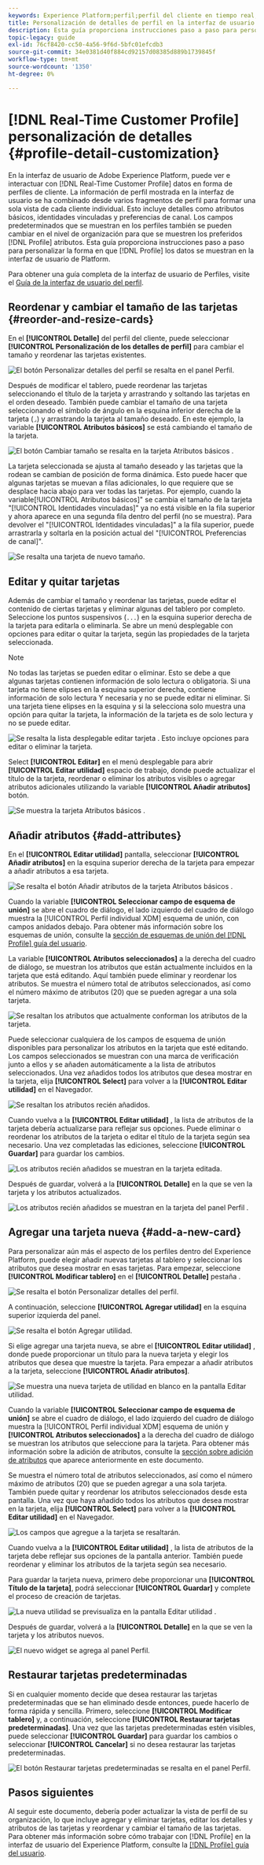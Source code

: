 ```yaml
---
keywords: Experience Platform;perfil;perfil del cliente en tiempo real;interfaz de usuario;IU;personalización;detalles del perfil;detalles
title: Personalización de detalles de perfil en la interfaz de usuario
description: Esta guía proporciona instrucciones paso a paso para personalizar la forma en que se muestran los datos del perfil del cliente en tiempo real en la interfaz de usuario de Adobe Experience Platform.
topic-legacy: guide
exl-id: 76cf8420-cc50-4a56-9f6d-5bfc01efcdb3
source-git-commit: 34e0381d40f884cd92157d08385d889b1739845f
workflow-type: tm+mt
source-wordcount: '1350'
ht-degree: 0%

---
```


# [!DNL Real-Time Customer Profile] personalización de detalles {#profile-detail-customization}

En la interfaz de usuario de Adobe Experience Platform, puede ver e interactuar con [!DNL Real-Time Customer Profile] datos en forma de perfiles de cliente. La información de perfil mostrada en la interfaz de usuario se ha combinado desde varios fragmentos de perfil para formar una sola vista de cada cliente individual. Esto incluye detalles como atributos básicos, identidades vinculadas y preferencias de canal. Los campos predeterminados que se muestran en los perfiles también se pueden cambiar en el nivel de organización para que se muestren los preferidos [!DNL Profile] atributos. Esta guía proporciona instrucciones paso a paso para personalizar la forma en que [!DNL Profile] los datos se muestran en la interfaz de usuario de Platform.

Para obtener una guía completa de la interfaz de usuario de Perfiles, visite el [Guía de la interfaz de usuario del perfil](user-guide.md).

## Reordenar y cambiar el tamaño de las tarjetas {#reorder-and-resize-cards}

En el **[!UICONTROL Detalle]** del perfil del cliente, puede seleccionar **[!UICONTROL Personalización de los detalles de perfil]** para cambiar el tamaño y reordenar las tarjetas existentes.

![El botón Personalizar detalles del perfil se resalta en el panel Perfil.](../images/profile-customization/customize-profile-details.png)

Después de modificar el tablero, puede reordenar las tarjetas seleccionando el título de la tarjeta y arrastrando y soltando las tarjetas en el orden deseado. También puede cambiar el tamaño de una tarjeta seleccionando el símbolo de ángulo en la esquina inferior derecha de la tarjeta (`⌟`) y arrastrando la tarjeta al tamaño deseado. En este ejemplo, la variable **[!UICONTROL Atributos básicos]** se está cambiando el tamaño de la tarjeta.

![El botón Cambiar tamaño se resalta en la tarjeta Atributos básicos .](../images/profile-customization/resize.png)

La tarjeta seleccionada se ajusta al tamaño deseado y las tarjetas que la rodean se cambian de posición de forma dinámica. Esto puede hacer que algunas tarjetas se muevan a filas adicionales, lo que requiere que se desplace hacia abajo para ver todas las tarjetas. Por ejemplo, cuando la variable[!UICONTROL Atributos básicos]&quot; se cambia el tamaño de la tarjeta &quot;[!UICONTROL Identidades vinculadas]&quot; ya no está visible en la fila superior y ahora aparece en una segunda fila dentro del perfil (no se muestra). Para devolver el &quot;[!UICONTROL Identidades vinculadas]&quot; a la fila superior, puede arrastrarla y soltarla en la posición actual del &quot;[!UICONTROL Preferencias de canal]&quot;.

![Se resalta una tarjeta de nuevo tamaño.](../images/profile-customization/resized.png)

## Editar y quitar tarjetas

Además de cambiar el tamaño y reordenar las tarjetas, puede editar el contenido de ciertas tarjetas y eliminar algunas del tablero por completo. Seleccione los puntos suspensivos (`...`) en la esquina superior derecha de la tarjeta para editarla o eliminarla. Se abre un menú desplegable con opciones para editar o quitar la tarjeta, según las propiedades de la tarjeta seleccionada.

>[!NOTE]
>
>No todas las tarjetas se pueden editar o eliminar. Esto se debe a que algunas tarjetas contienen información de solo lectura o obligatoria. Si una tarjeta no tiene elipses en la esquina superior derecha, contiene información de solo lectura Y necesaria y no se puede editar ni eliminar. Si una tarjeta tiene elipses en la esquina y si la selecciona solo muestra una opción para quitar la tarjeta, la información de la tarjeta es de solo lectura y no se puede editar.

![Se resalta la lista desplegable editar tarjeta . Esto incluye opciones para editar o eliminar la tarjeta.](../images/profile-customization/edit-card.png)

Select **[!UICONTROL Editar]** en el menú desplegable para abrir **[!UICONTROL Editar utilidad]** espacio de trabajo, donde puede actualizar el título de la tarjeta, reordenar o eliminar los atributos visibles o agregar atributos adicionales utilizando la variable **[!UICONTROL Añadir atributos]** botón.

![Se muestra la tarjeta Atributos básicos .](../images/profile-customization/basic-attributes.png)

## Añadir atributos {#add-attributes}

En el **[!UICONTROL Editar utilidad]** pantalla, seleccionar **[!UICONTROL Añadir atributos]** en la esquina superior derecha de la tarjeta para empezar a añadir atributos a esa tarjeta.

![Se resalta el botón Añadir atributos de la tarjeta Atributos básicos .](../images/profile-customization/add-attributes.png)

Cuando la variable **[!UICONTROL Seleccionar campo de esquema de unión]** se abre el cuadro de diálogo, el lado izquierdo del cuadro de diálogo muestra la [!UICONTROL Perfil individual XDM] esquema de unión, con campos anidados debajo. Para obtener más información sobre los esquemas de unión, consulte la [sección de esquemas de unión del [!DNL Profile] guía del usuario](user-guide.md#union-schema).

La variable **[!UICONTROL Atributos seleccionados]** a la derecha del cuadro de diálogo, se muestran los atributos que están actualmente incluidos en la tarjeta que está editando. Aquí también puede eliminar y reordenar los atributos. Se muestra el número total de atributos seleccionados, así como el número máximo de atributos (20) que se pueden agregar a una sola tarjeta.

![Se resaltan los atributos que actualmente conforman los atributos de la tarjeta.](../images/profile-customization/select-before.png)

Puede seleccionar cualquiera de los campos de esquema de unión disponibles para personalizar los atributos en la tarjeta que esté editando. Los campos seleccionados se muestran con una marca de verificación junto a ellos y se añaden automáticamente a la lista de atributos seleccionados. Una vez añadidos todos los atributos que desea mostrar en la tarjeta, elija **[!UICONTROL Select]** para volver a la **[!UICONTROL Editar utilidad]** en el Navegador.

![Se resaltan los atributos recién añadidos.](../images/profile-customization/select-after.png)

Cuando vuelva a la **[!UICONTROL Editar utilidad]** , la lista de atributos de la tarjeta debería actualizarse para reflejar sus opciones. Puede eliminar o reordenar los atributos de la tarjeta o editar el título de la tarjeta según sea necesario. Una vez completadas las ediciones, seleccione **[!UICONTROL Guardar]** para guardar los cambios.

![Los atributos recién añadidos se muestran en la tarjeta editada.](../images/profile-customization/new-attributes.png)

Después de guardar, volverá a la **[!UICONTROL Detalle]** en la que se ven la tarjeta y los atributos actualizados.

![Los atributos recién añadidos se muestran en la tarjeta del panel Perfil .](../images/profile-customization/added-attributes.png)

## Agregar una tarjeta nueva {#add-a-new-card}

Para personalizar aún más el aspecto de los perfiles dentro del Experience Platform, puede elegir añadir nuevas tarjetas al tablero y seleccionar los atributos que desea mostrar en esas tarjetas. Para empezar, seleccione **[!UICONTROL Modificar tablero]** en el **[!UICONTROL Detalle]** pestaña .

![Se resalta el botón Personalizar detalles del perfil.](../images/profile-customization/customize-profile-details.png)

A continuación, seleccione **[!UICONTROL Agregar utilidad]** en la esquina superior izquierda del panel.

![Se resalta el botón Agregar utilidad.](../images/profile-customization/add-widget.png)

Si elige agregar una tarjeta nueva, se abre el **[!UICONTROL Editar utilidad]** , donde puede proporcionar un título para la nueva tarjeta y elegir los atributos que desea que muestre la tarjeta. Para empezar a añadir atributos a la tarjeta, seleccione **[!UICONTROL Añadir atributos]**.

![Se muestra una nueva tarjeta de utilidad en blanco en la pantalla Editar utilidad.](../images/profile-customization/edit-widget.png)

Cuando la variable **[!UICONTROL Seleccionar campo de esquema de unión]** se abre el cuadro de diálogo, el lado izquierdo del cuadro de diálogo muestra la [!UICONTROL Perfil individual XDM] esquema de unión y **[!UICONTROL Atributos seleccionados]** a la derecha del cuadro de diálogo se muestran los atributos que seleccione para la tarjeta. Para obtener más información sobre la adición de atributos, consulte la [sección sobre adición de atributos](#add-attributes) que aparece anteriormente en este documento.

Se muestra el número total de atributos seleccionados, así como el número máximo de atributos (20) que se pueden agregar a una sola tarjeta. También puede quitar y reordenar los atributos seleccionados desde esta pantalla. Una vez que haya añadido todos los atributos que desea mostrar en la tarjeta, elija **[!UICONTROL Select]** para volver a la **[!UICONTROL Editar utilidad]** en el Navegador.

![Los campos que agregue a la tarjeta se resaltarán.](../images/profile-customization/add-widget-attributes.png)

Cuando vuelva a la **[!UICONTROL Editar utilidad]** , la lista de atributos de la tarjeta debe reflejar sus opciones de la pantalla anterior. También puede reordenar y eliminar los atributos de la tarjeta según sea necesario.

Para guardar la tarjeta nueva, primero debe proporcionar una **[!UICONTROL Título de la tarjeta]**, podrá seleccionar **[!UICONTROL Guardar]** y complete el proceso de creación de tarjetas.

![La nueva utilidad se previsualiza en la pantalla Editar utilidad .](../images/profile-customization/new-widget.png)

Después de guardar, volverá a la **[!UICONTROL Detalle]** en la que se ven la tarjeta y los atributos nuevos.

![El nuevo widget se agrega al panel Perfil.](../images/profile-customization/added-widget.png)

## Restaurar tarjetas predeterminadas

Si en cualquier momento decide que desea restaurar las tarjetas predeterminadas que se han eliminado desde entonces, puede hacerlo de forma rápida y sencilla. Primero, seleccione **[!UICONTROL Modificar tablero]** y, a continuación, seleccione **[!UICONTROL Restaurar tarjetas predeterminadas]**. Una vez que las tarjetas predeterminadas estén visibles, puede seleccionar **[!UICONTROL Guardar]** para guardar los cambios o seleccionar **[!UICONTROL Cancelar]** si no desea restaurar las tarjetas predeterminadas.

![El botón Restaurar tarjetas predeterminadas se resalta en el panel Perfil.](../images/profile-customization/restore-default.png)

## Pasos siguientes

Al seguir este documento, debería poder actualizar la vista de perfil de su organización, lo que incluye agregar y eliminar tarjetas, editar los detalles y atributos de las tarjetas y reordenar y cambiar el tamaño de las tarjetas. Para obtener más información sobre cómo trabajar con [!DNL Profile] en la interfaz de usuario del Experience Platform, consulte la [[!DNL Profile] guía del usuario](user-guide.md).
